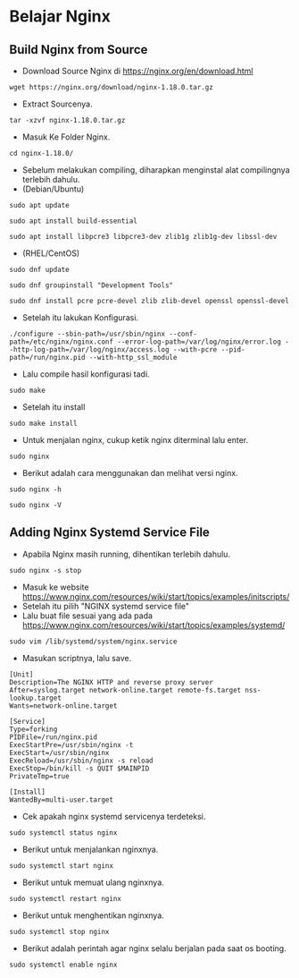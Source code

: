 # Belajar Nginx

## Build Nginx from Source

- Download Source Nginx di https://nginx.org/en/download.html
```
wget https://nginx.org/download/nginx-1.18.0.tar.gz
```

- Extract Sourcenya.
```
tar -xzvf nginx-1.18.0.tar.gz
```

- Masuk Ke Folder Nginx.
```
cd nginx-1.18.0/
```

- Sebelum melakukan compiling, diharapkan menginstal alat compilingnya terlebih dahulu.
- (Debian/Ubuntu)
```
sudo apt update
```
```
sudo apt install build-essential
```
```
sudo apt install libpcre3 libpcre3-dev zlib1g zlib1g-dev libssl-dev
```
- (RHEL/CentOS)
```
sudo dnf update
```
```
sudo dnf groupinstall "Development Tools"
```
```
sudo dnf install pcre pcre-devel zlib zlib-devel openssl openssl-devel
```

- Setelah itu lakukan Konfigurasi.
```
./configure --sbin-path=/usr/sbin/nginx --conf-path=/etc/nginx/nginx.conf --error-log-path=/var/log/nginx/error.log --http-log-path=/var/log/nginx/access.log --with-pcre --pid-path=/run/nginx.pid --with-http_ssl_module
```

- Lalu compile hasil konfigurasi tadi.
```
sudo make
```

- Setelah itu install
```
sudo make install
```

- Untuk menjalan nginx, cukup ketik nginx diterminal lalu enter.
```
sudo nginx
```

- Berikut adalah cara menggunakan dan melihat versi nginx.
```
sudo nginx -h
```
```
sudo nginx -V
```

## Adding Nginx Systemd Service File
- Apabila Nginx masih running, dihentikan terlebih dahulu.
```
sudo nginx -s stop
```

- Masuk ke website https://www.nginx.com/resources/wiki/start/topics/examples/initscripts/
- Setelah itu pilih "NGINX systemd service file"
- Lalu buat file sesuai yang ada pada https://www.nginx.com/resources/wiki/start/topics/examples/systemd/
```
sudo vim /lib/systemd/system/nginx.service
```
- Masukan scriptnya, lalu save.
```
[Unit]
Description=The NGINX HTTP and reverse proxy server
After=syslog.target network-online.target remote-fs.target nss-lookup.target
Wants=network-online.target

[Service]
Type=forking
PIDFile=/run/nginx.pid
ExecStartPre=/usr/sbin/nginx -t
ExecStart=/usr/sbin/nginx
ExecReload=/usr/sbin/nginx -s reload
ExecStop=/bin/kill -s QUIT $MAINPID
PrivateTmp=true

[Install]
WantedBy=multi-user.target
```

- Cek apakah nginx systemd servicenya terdeteksi.
```
sudo systemctl status nginx
```

- Berikut untuk menjalankan nginxnya.
```
sudo systemctl start nginx
```

- Berikut untuk memuat ulang nginxnya.
```
sudo systemctl restart nginx
```

- Berikut untuk menghentikan nginxnya.
```
sudo systemctl stop nginx
```

- Berikut adalah perintah agar nginx selalu berjalan pada saat os booting.
```
sudo systemctl enable nginx
```
